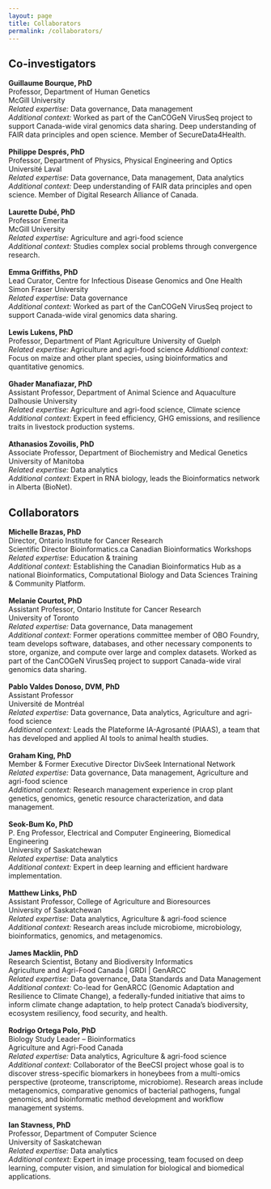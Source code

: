```yaml
---
layout: page
title: Collaborators
permalink: /collaborators/
---
```


## Co-investigators

**Guillaume Bourque, PhD**<br>
Professor, Department of Human Genetics<br>
McGill University<br>
_Related expertise:_ Data governance, Data management<br>
_Additional context:_ Worked as part of the CanCOGeN VirusSeq project to support Canada-wide viral genomics data sharing. Deep understanding of FAIR data principles and open science. Member of SecureData4Health.<br>
<br>
**Philippe Després, PhD**<br>
Professor, Department of Physics, Physical Engineering and Optics<br>
Université Laval<br>
_Related expertise:_ Data governance, Data management, Data analytics<br>
_Additional context:_ Deep understanding of FAIR data principles and open science. Member of Digital Research Alliance of Canada.<br>
<br>
**Laurette Dubé, PhD**<br>
Professor Emerita<br>
McGill University<br>
_Related expertise:_ Agriculture and agri-food science<br>
_Additional context:_ Studies complex social problems through convergence research.<br>
<br>
**Emma Griffiths, PhD**<br>
Lead Curator, Centre for Infectious Disease Genomics and One Health<br>
Simon Fraser University<br>
_Related expertise:_ Data governance<br>
_Additional context:_ Worked as part of the CanCOGeN VirusSeq project to support Canada-wide viral genomics data sharing.<br>
<br>
**Lewis Lukens, PhD**<br>
Professor, Department of Plant Agriculture University of Guelph<br>
_Related expertise:_ Agriculture and agri-food science
_Additional context:_ Focus on maize and other plant species, using bioinformatics and quantitative genomics.<br>
<br>
**Ghader Manafiazar, PhD**<br>
Assistant Professor, Department of Animal Science and Aquaculture<br>
Dalhousie University<br>
_Related expertise:_ Agriculture and agri-food science, Climate science<br>
_Additional context:_ Expert in feed efficiency, GHG emissions, and resilience traits in livestock production systems.<br>
<br>
**Athanasios Zovoilis, PhD**<br>
Associate Professor, Department of Biochemistry and Medical Genetics<br>
University of Manitoba<br>
_Related expertise:_ Data analytics<br>
_Additional context:_ Expert in RNA biology, leads the Bioinformatics network in Alberta (BioNet).<br>

## Collaborators

**Michelle Brazas, PhD**<br>
Director, Ontario Institute for Cancer Research<br>
Scientific Director Bioinformatics.ca Canadian Bioinformatics Workshops<br>
_Related expertise:_ Education & training<br>
_Additional context:_ Establishing the Canadian Bioinformatics Hub as a national Bioinformatics, Computational Biology and Data Sciences Training & Community Platform.<br>
<br>
**Melanie Courtot, PhD**<br>
Assistant Professor, Ontario Institute for Cancer Research<br>
University of Toronto<br>
_Related expertise:_ Data governance, Data management<br>
_Additional context:_ Former operations committee member of OBO Foundry, team develops software, databases, and other necessary components to store, organize, and compute over large and complex datasets. Worked as part of the CanCOGeN VirusSeq project to support Canada-wide viral genomics data sharing.<br>
<br>
**Pablo Valdes Donoso, DVM, PhD**<br>
Assistant Professor<br>
Université de Montréal<br>
_Related expertise:_ Data governance, Data analytics, Agriculture and agri-food science<br>
_Additional context:_ Leads the Plateforme IA-Agrosanté (PIAAS), a team that has developed and applied AI tools to animal health studies.<br>
<br>
**Graham King, PhD**<br>
Member & Former Executive Director DivSeek International Network<br>
_Related expertise:_ Data governance, Data management, Agriculture and agri-food science<br>
_Additional context:_ Research management experience in crop plant genetics, genomics, genetic resource characterization, and data management.<br>
<br>
**Seok-Bum Ko, PhD**<br>
P. Eng Professor, Electrical and Computer Engineering, Biomedical Engineering<br>
University of Saskatchewan<br>
_Related expertise:_ Data analytics<br>
_Additional context:_ Expert in deep learning and efficient hardware implementation.<br>
<br>
**Matthew Links, PhD**<br>
Assistant Professor, College of Agriculture and Bioresources<br>
University of Saskatchewan<br>
_Related expertise:_ Data analytics, Agriculture & agri-food science<br>
_Additional context:_ Research areas include microbiome, microbiology, bioinformatics, genomics, and metagenomics.<br>
<br>
**James Macklin, PhD**<br>
Research Scientist, Botany and Biodiversity Informatics<br>
Agriculture and Agri-Food Canada | GRDI | GenARCC<br>
_Related expertise:_ Data governance, Data Standards and Data Management<br>
_Additional context:_ Co-lead for GenARCC (Genomic Adaptation and Resilience to Climate Change), a federally-funded initiative that aims to inform climate change adaptation, to help protect Canada’s biodiversity, ecosystem resiliency, food security, and health.<br>
<br>
**Rodrigo Ortega Polo, PhD**<br>
Biology Study Leader – Bioinformatics<br>
Agriculture and Agri-Food Canada<br>
_Related expertise:_ Data analytics, Agriculture & agri-food science<br>
_Additional context:_ Collaborator of the BeeCSI project whose goal is to discover stress-specific biomarkers in honeybees from a multi-omics perspective (proteome, transcriptome, microbiome). Research areas include metagenomics, comparative genomics of bacterial pathogens, fungal genomics, and bioinformatic method development and workflow management systems.<br>
<br>
**Ian Stavness, PhD**<br>
Professor, Department of Computer Science<br>
University of Saskatchewan<br>
_Related expertise:_ Data analytics<br>
_Additional context:_ Expert in image processing, team focused on deep learning, computer vision, and simulation for biological and biomedical applications.<br>
